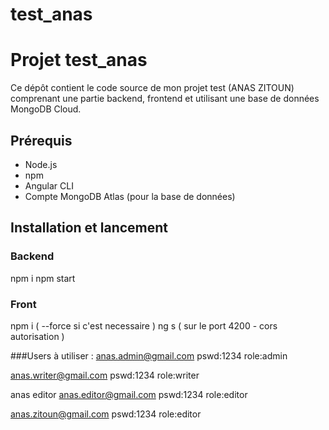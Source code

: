 # test_anas
# Projet test_anas

Ce dépôt contient le code source de mon projet test (ANAS ZITOUN) comprenant une partie backend, frontend et utilisant une base de données MongoDB Cloud.

## Prérequis

- Node.js 
- npm 
- Angular CLI
- Compte MongoDB Atlas (pour la base de données)

## Installation et lancement

### Backend

npm i
npm start 

### Front
npm i ( --force si c'est necessaire )
ng s ( sur le port 4200  - cors autorisation ) 

###Users à utiliser : 
anas.admin@gmail.com pswd:1234	role:admin

anas.writer@gmail.com pswd:1234	role:writer

anas editor	anas.editor@gmail.com pswd:1234	role:editor

anas.zitoun@gmail.com pswd:1234 role:editor
